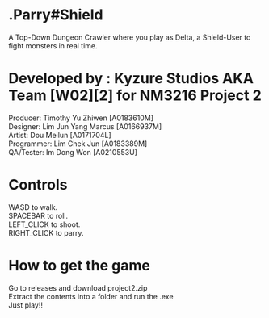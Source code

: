 # .Parry#Shield

A Top-Down Dungeon Crawler where you play as Delta, a Shield-User to fight monsters in real time. 

# Developed by : Kyzure Studios AKA Team [W02][2] for NM3216 Project 2
Producer: Timothy Yu Zhiwen [A0183610M]  
Designer: Lim Jun Yang Marcus [A0166937M]  
Artist: Dou Meilun [A0171704L]  
Programmer: Lim Chek Jun [A0183389M]  
QA/Tester: Im Dong Won [A0210553U]  

# Controls  

WASD to walk.  
SPACEBAR to roll.  
LEFT_CLICK to shoot.  
RIGHT_CLICK to parry.  

# How to get the game

Go to releases and download project2.zip  
Extract the contents into a folder and run the .exe  
Just play!!
